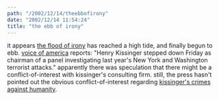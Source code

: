 ```yaml
---
path: "/2002/12/14/theebbofirony" 
date: "2002/12/14 11:54:24" 
title: "the ebb of irony" 
---
```

it appears <a href="http://weblog.randomchaos.com/index.php?date=2002-11-29&amp;title=the+painful+irony">the flood of irony</a> has reached a high tide, and finally begun to ebb. <a href="http://www.voanews.com/article.cfm?objectID=42E52739-4309-4962-A65AF109738F3E77">voice of america</a> reports: "Henry Kissinger stepped down Friday as chairman of a panel investigating last year's New York and Washington terrorist attacks." apparently there was speculation that there might be a conflict-of-interest with kissinger's consulting firm. still, the press hasn't pointed out the obvious conflict-of-interest regarding <a href="http://www.fair.org/activism/kissinger-crimes.html">kissinger's crimes against humanity</a>.